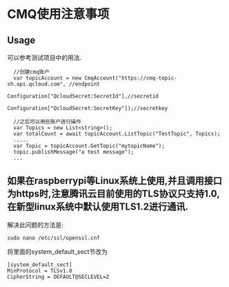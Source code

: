 ﻿# CMQ使用注意事项

## Usage

可以参考测试项目中的用法.

```
  //创建cmq账户
  var topicAccount = new CmqAccount("https://cmq-topic-sh.api.qcloud.com", //endpoint
                                     Configuration["QcloudSecret:SecretId"],//secretid
                                     Configuration["QcloudSecret:SecretKey"]);//secretkey

  //之后可以用些账户进行操作
  var Topics = new List<string>();
  var totalCount = await topicAccount.ListTopic("TestTopic", Topics);
  .....
  var Topic = topicAccount.GetTopic("mytopicName");
  topic.publishMessage("a test message");
  ...
```


## 如果在raspberrypi等Linux系统上使用,并且调用接口为https时,注意腾讯云目前使用的TLS协议只支持1.0,在新型linux系统中默认使用TLS1.2进行通讯.

解决此问题的方法是:

    sudo nano /etc/ssl/openssl.cnf

将里面的system_default_sect节改为

    [system_default_sect]
    MinProtocol = TLSv1.0
    CipherString = DEFAULT@SECLEVEL=2

